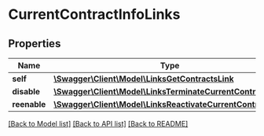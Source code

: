 # CurrentContractInfoLinks

## Properties
Name | Type | Description | Notes
------------ | ------------- | ------------- | -------------
**self** | [**\Swagger\Client\Model\LinksGetContractsLink**](LinksGetContractsLink.md) |  | 
**disable** | [**\Swagger\Client\Model\LinksTerminateCurrentContractLink**](LinksTerminateCurrentContractLink.md) |  | [optional] 
**reenable** | [**\Swagger\Client\Model\LinksReactivateCurrentContractLink**](LinksReactivateCurrentContractLink.md) |  | [optional] 

[[Back to Model list]](../README.md#documentation-for-models) [[Back to API list]](../README.md#documentation-for-api-endpoints) [[Back to README]](../README.md)


